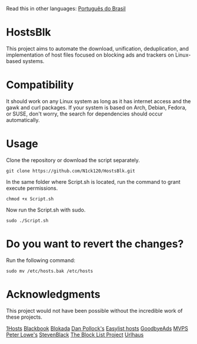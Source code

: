 Read this in other languages: [Português do Brasil](READMEpt_BR.md)

# HostsBlk

This project aims to automate the download, unification, deduplication, and implementation of host files focused on blocking ads and trackers on Linux-based systems.

# Compatibility

It should work on any Linux system as long as it has internet access and the gawk and curl packages. If your system is based on Arch, Debian, Fedora, or SUSE, don't worry, the search for dependencies should occur automatically.

# Usage

Clone the repository or download the script separately.

```
git clone https://github.com/N1ck120/HostsBlk.git
```

In the same folder where Script.sh is located, run the command to grant execute permissions.

```
chmod +x Script.sh
```

Now run the Script.sh with sudo.

```
sudo ./Script.sh
```
# Do you want to revert the changes?

Run the following command:

```
sudo mv /etc/hosts.bak /etc/hosts
```

# Acknowledgments
This project would not have been possible without the incredible work of these projects.

[1Hosts](https://github.com/badmojr/1Hosts)
[Blackbook](https://github.com/stamparm/blackbook)
[Blokada](https://blokada.org/blocklists/exodusprivacy/standard/hosts.txt)
[Dan Pollock's](https://someonewhocares.org/hosts/hosts)
[Easylist hosts](https://github.com/ProgramComputer/Easylist_hosts)
[GoodbyeAds](https://github.com/jerryn70/GoodbyeAds)
[MVPS](https://winhelp2002.mvps.org/hosts.txt)
[Peter Lowe's](https://pgl.yoyo.org/adservers/serverlist.php?hostformat=hosts&showintro=1&startday=01&startmonth=01&startyear=2000&mimetype=plaintext)
[StevenBlack](https://github.com/StevenBlack/hosts)
[The Block List Project](https://github.com/blocklistproject/Lists)
[Urlhaus](https://github.com/curbengh/urlhaus-filter)
